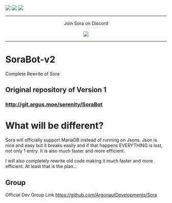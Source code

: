 [![](http://i.imgur.com/6gQhMSB.png)](http://argonaut.pw/Sora/)
[![](http://i.imgur.com/nImGi6j.png)](https://discordapp.com/oauth2/authorize?client_id=270931284489011202&scope=bot&permissions=305523831)
[![](http://i.imgur.com/qR7CGSV.png)](http://git.argus.moe/serenity/SoraBot-v2/wikis/home)

<hr/>

<p align="center">
    Join Sora on Discord
    <br><br>
    <a href="https://discord.gg/Pah4yj5">
        <img src="https://discordapp.com/api/guilds/281589163659362305/widget.png?style=banner2">
    </a>
</p>

<hr/>

# SoraBot-v2
Complete Rewrite of Sora

## Original repository of Version 1
### http://git.argus.moe/serenity/SoraBot

# What will be different?
Sora will officially support MariaDB instead of running on Jsons. Json is nice and easy but it breaks easily and if that happens EVERYTHING is lost, not only 1 entry. It is also much faster and more efficient.

I will also completely rewrite old code making it much faster and more efficient. At least that is the plan...

## Group
Official Dev Group Link
https://github.com/ArgonautDevelopments/Sora
